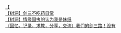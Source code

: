 [【](http://tieba.baidu.com/p/3782579650?see_lz=1&pn=)   
[【树洞】剑三不吃药日常](http://tieba.baidu.com/p/3782518298?see_lz=1&pn=)   
[【树洞】情缘固执的认为我是妹纸](http://tieba.baidu.com/p/3783197599?see_lz=1&pn=)   
[（回忆，记录，求教，分享，交流）我们的剑三路！没有](http://tieba.baidu.com/p/3783459859?see_lz=1&pn=)   

